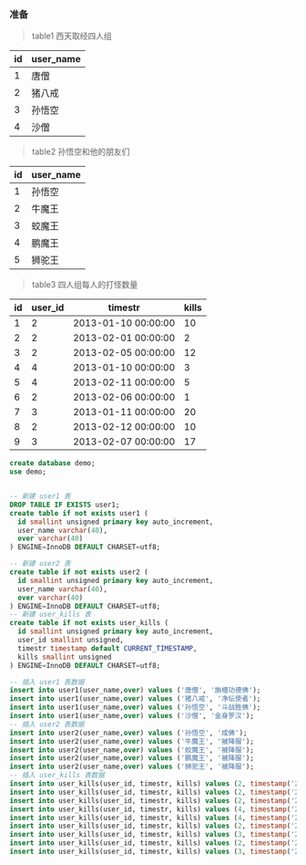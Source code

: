 ### 准备

> table1 西天取经四人组

| id | user_name |
|----|-----------|
| 1  | 唐僧       |
| 2  | 猪八戒     |
| 3  | 孙悟空     |
| 4  | 沙僧       |

> table2 孙悟空和他的朋友们

| id | user_name |
|----|-----------|
| 1  | 孙悟空     |
| 2  | 牛魔王     |
| 3  | 蛟魔王     |
| 4  | 鹏魔王     |
| 5  | 狮驼王     |

> table3 四人组每人的打怪数量

| id | user_id | timestr             | kills |
|----|---------|---------------------|-------|
|  1 |       2 | 2013-01-10 00:00:00 |    10 |
|  2 |       2 | 2013-02-01 00:00:00 |     2 |
|  3 |       2 | 2013-02-05 00:00:00 |    12 |
|  4 |       4 | 2013-01-10 00:00:00 |     3 |
|  5 |       4 | 2013-02-11 00:00:00 |     5 |
|  6 |       2 | 2013-02-06 00:00:00 |     1 |
|  7 |       3 | 2013-01-11 00:00:00 |    20 |
|  8 |       2 | 2013-02-12 00:00:00 |    10 |
|  9 |       3 | 2013-02-07 00:00:00 |    17 |

```sql
create database demo;
use demo;


-- 新建 user1 表
DROP TABLE IF EXISTS user1;
create table if not exists user1 (
  id smallint unsigned primary key auto_increment,
  user_name varchar(40),
  over varchar(40)
) ENGINE=InnoDB DEFAULT CHARSET=utf8;

-- 新建 user2 表
create table if not exists user2 (
  id smallint unsigned primary key auto_increment,
  user_name varchar(40),
  over varchar(40)
) ENGINE=InnoDB DEFAULT CHARSET=utf8;
-- 新建 user_kills 表
create table if not exists user_kills (
  id smallint unsigned primary key auto_increment,
  user_id smallint unsigned,
  timestr timestamp default CURRENT_TIMESTAMP,
  kills smallint unsigned
) ENGINE=InnoDB DEFAULT CHARSET=utf8;

-- 插入 user1 表数据
insert into user1(user_name,over) values ('唐僧', '旃檀功德佛');
insert into user1(user_name,over) values ('猪八戒', '净坛使者');
insert into user1(user_name,over) values ('孙悟空', '斗战胜佛');
insert into user1(user_name,over) values ('沙僧', '金身罗汉');
-- 插入 user2 表数据
insert into user2(user_name,over) values ('孙悟空', '成佛');
insert into user2(user_name,over) values ('牛魔王', '被降服');
insert into user2(user_name,over) values ('蛟魔王', '被降服');
insert into user2(user_name,over) values ('鹏魔王', '被降服');
insert into user2(user_name,over) values ('狮驼王', '被降服');
-- 插入 user_kills 表数据
insert into user_kills(user_id, timestr, kills) values (2, timestamp('2013-01-10'), 10);
insert into user_kills(user_id, timestr, kills) values (2, timestamp('2013-02-01'), 2);
insert into user_kills(user_id, timestr, kills) values (2, timestamp('2013-02-05'), 12);
insert into user_kills(user_id, timestr, kills) values (4, timestamp('2013-01-10'), 3);
insert into user_kills(user_id, timestr, kills) values (4, timestamp('2013-02-11'), 5);
insert into user_kills(user_id, timestr, kills) values (2, timestamp('2013-02-06'), 1);
insert into user_kills(user_id, timestr, kills) values (3, timestamp('2013-01-11'), 20);
insert into user_kills(user_id, timestr, kills) values (2, timestamp('2013-02-12'), 10);
insert into user_kills(user_id, timestr, kills) values (3, timestamp('2013-02-07'), 17);

```
